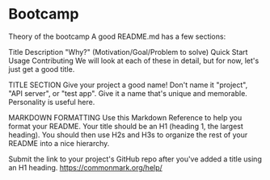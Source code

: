 # Bootcamp
Theory of the bootcamp
A good README.md has a few sections:

Title
Description
"Why?" (Motivation/Goal/Problem to solve)
Quick Start
Usage
Contributing
We will look at each of these in detail, but for now, let's just get a good title.

TITLE SECTION
Give your project a good name! Don't name it "project", "API server", or "test app". Give it a name that's unique and memorable. Personality is useful here.

MARKDOWN FORMATTING
Use this Markdown Reference to help you format your README. Your title should be an H1 (heading 1, the largest heading). You should then use H2s and H3s to organize the rest of your README into a nice hierarchy.

Submit the link to your project's GitHub repo after you've added a title using an H1 heading.
https://commonmark.org/help/
#
#
